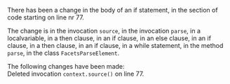 There has been a change in the body of an if statement, in the section of code starting on line nr 77.
  
The change is in the invocation ```source```, in the invocation ```parse```, in a localvariable, in a then clause, in an if clause, in an else clause, in an if clause, in a then clause, in an if clause, in a while statement, in the method ```parse```, in the class ```FacetsParseElement```.
  
The following changes have been made:  
Deleted invocation ```context.source()``` on line 77.  
